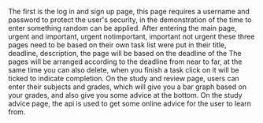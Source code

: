 The first is the log in and sign up page, this page requires a username and password to protect the user's security, in the demonstration of the time to enter something random can be applied. After entering the main page, urgent and important, urgent notimportant, important not urgent these three pages need to be based on their own task list were put in their title, deadline, description, the page will be based on the deadline of the The pages will be arranged according to the deadline from near to far, at the same time you can also delete, when you finish a task click on it will be ticked to indicate completion. On the study and review page, users can enter their subjects and grades, which will give you a bar graph based on your grades, and also give you some advice at the bottom. On the study advice page, the api is used to get some online advice for the user to learn from.
